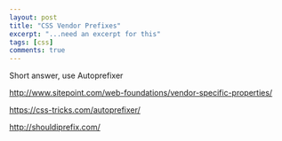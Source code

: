 ```yaml
---
layout: post
title: "CSS Vendor Prefixes"
excerpt: "...need an excerpt for this"
tags: [css]
comments: true
---
```


Short answer, use Autoprefixer

http://www.sitepoint.com/web-foundations/vendor-specific-properties/

https://css-tricks.com/autoprefixer/

http://shouldiprefix.com/
